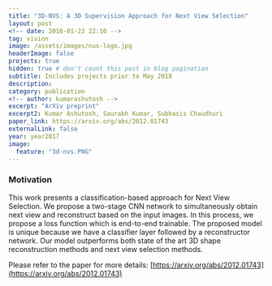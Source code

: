 ```yaml
---
title: "3D-NVS: A 3D Supervision Approach for Next View Selection"
layout: post
<!-- date: 2016-01-23 22:10 -->
tag: vision
image: /assets/images/nus-logo.jpg
headerImage: false
projects: true
hidden: true # don't count this post in blog pagination
subtitle: Includes projects prior to May 2018
description: 
category: publication
<!-- author: kumarashutosh -->
excerpt: "ArXiv preprint"
excerpt2: Kumar Ashutosh, Saurabh Kumar, Subhasis Chaudhuri
paper_link: https://arxiv.org/abs/2012.01743
externalLink: false
year: year2017
image:
  feature: "3d-nvs.PNG"
---
```


### Motivation &nbsp;

This work presents a classification-based approach for Next View Selection. We propose a two-stage CNN network to simultaneously obtain next view and reconstruct based on the input images. In this process, we propose a loss function which is end-to-end trainable. The proposed model is unique because we have a classifier layer followed by a reconstructor network. Our model outperforms both state of the art 3D shape reconstruction methods and next view selection methods.

Please refer to the paper for more details: [https://arxiv.org/abs/2012.01743](https://arxiv.org/abs/2012.01743)